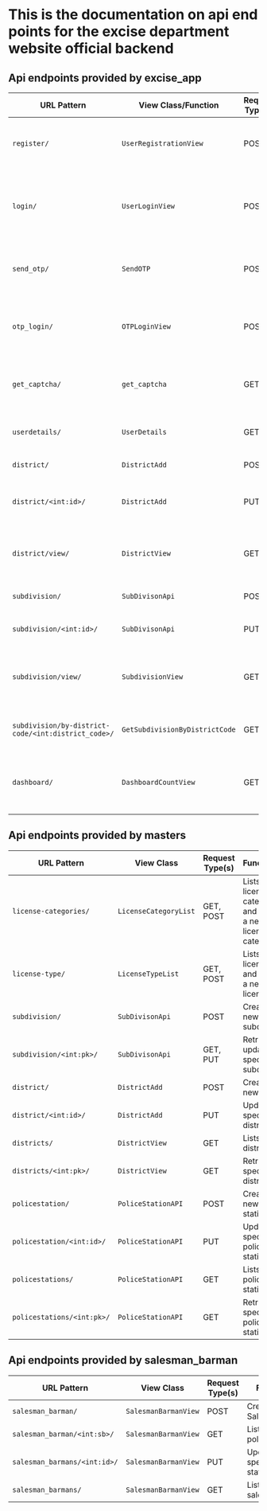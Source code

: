 # This is the documentation on api end points for the excise department website official backend 

## Api endpoints provided by excise_app


| URL Pattern                                | View Class/Function             | Request Type(s) | Functionality                                                                  |
| ------------------------------------------ | ------------------------------- | --------------- | ------------------------------------------------------------------------------ |
| `register/`                                | `UserRegistrationView`          | POST            | Registers a new user and returns the generated username.                    |
| `login/`                                   | `UserLoginView`                 | POST            | Authenticates a user with username and password, returns JWT tokens.        |
| `send_otp/`                                | `SendOTP`                       | POST            | Sends an OTP to the provided phone number.                                    |
| `otp_login/`                               | `OTPLoginView`                  | POST            | Authenticates a user with phone number and OTP, returns JWT tokens.            |
| `get_captcha/`                             | `get_captcha`                   | GET             | Generates and returns a CAPTCHA image and hash key.                           |
| `userdetails/`                             | `UserDetails`                   | GET             | Retrieves details of the authenticated user.                                    |
| `district/`                                | `DistrictAdd`                   | POST            | Creates a new District.                                                        |
| `district/<int:id>/`                       | `DistrictAdd`                   | PUT             | Updates an existing District's `IsActive` status.                               |
| `district/view/`                           | `DistrictView`                  | GET             | Retrieves a list of all Districts or a specific District by ID.              |
| `subdivision/`                             | `SubDivisonApi`                 | POST            | Creates a new Subdivision.                                                     |
| `subdivision/<int:id>/`                    | `SubDivisonApi`                 | PUT             | Updates an existing Subdivision.                                                 |
| `subdivision/view/`                        | `SubdivisionView`               | GET             | Retrieves a list of all Subdivisions or a specific Subdivision by ID.        |
| `subdivision/by-district-code/<int:district_code>/` | `GetSubdivisionByDistrictCode` | GET             | Retrieves Subdivisions by a provided district code.                     |
| `dashboard/`                               | `DashboardCountView`            | GET             | Retrieves dashboard counts (e.g., district and subdivision counts).             |


## Api endpoints provided by masters 

| URL Pattern                  | View Class                 | Request Type(s) | Functionality                                                           |
| ---------------------------- | -------------------------- | --------------- | ----------------------------------------------------------------------- |
| `license-categories/`        | `LicenseCategoryList`      | GET, POST       | Lists all license categories and creates a new license category.        |
| `license-type/`              | `LicenseTypeList`          | GET, POST       | Lists all license types and creates a new license type.                 |
| `subdivision/`               | `SubDivisonApi`            | POST            | Creates a new subdivision.                                              |
| `subdivision/<int:pk>/`      | `SubDivisonApi`            | GET, PUT        | Retrieves or updates a specific subdivision.                            |
| `district/`                  | `DistrictAdd`              | POST            | Creates a new district.                                                 |
| `district/<int:id>/`         | `DistrictAdd`              | PUT             | Updates a specific district.                                            |
| `districts/`                 | `DistrictView`             | GET             | Lists all districts.                                                    |
| `districts/<int:pk>/`        | `DistrictView`             | GET             | Retrieves a specific district.                                          |
| `policestation/`             | `PoliceStationAPI`         | POST            | Creates a new police station.                                           |
| `policestation/<int:id>/`    | `PoliceStationAPI`         | PUT             | Updates a specific police station.                                      |
| `policestations/`            | `PoliceStationAPI`         | GET             | Lists all police stations.                                              |
| `policestations/<int:pk>/`   | `PoliceStationAPI`         | GET             | Retrieves a specific police station.                                    |


## Api endpoints provided by salesman_barman


| URL Pattern                        | View Class                 | Request Type(s) | Functionality                                     |
| ---------------------------------- | -------------------------- | --------------- | ------------------------------------------------- |
| `salesman_barman/`                 | `SalesmanBarmanView`       | POST            | Creates a new Salesman_barman                     |
| `salesman_barman/<int:sb>/`        | `SalesmanBarmanView`       | GET             | List a specific police station                    |
| `salesman_barmans/<int:id>/`       | `SalesmanBarmanView`       | PUT             | Updates a specific police station                 |
| `salesman_barmans/`                | `SalesmanBarmanView`       | GET             | Lists all salesman_barman                         |
